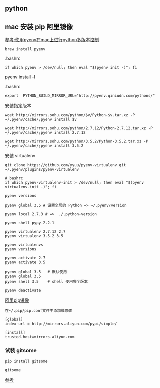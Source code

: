 python
----


## mac 安装 pip 阿里镜像

[参考:使用pyenv在mac上进行python多版本控制](http://achuan.me/2016/09/26/20160926使用pyenv在mac上进行python多版本控制/)

```
brew install pyenv
```
.bashrc
```
if which pyenv > /dev/null; then eval "$(pyenv init -)"; fi
```

pyenv install -l

.bashrc
```
export  PYTHON_BUILD_MIRROR_URL="http://pyenv.qiniudn.com/pythons/"
```

安装指定版本
```
wget http://mirrors.sohu.com/python/$v/Python-$v.tar.xz -P ~/.pyenv/cache/;pyenv install $v  

wget http://mirrors.sohu.com/python/2.7.12/Python-2.7.12.tar.xz -P ~/.pyenv/cache/;pyenv install 2.7.12  

wget http://mirrors.sohu.com/python/3.5.2/Python-3.5.2.tar.xz -P ~/.pyenv/cache/;pyenv install 3.5.2  
```

安装 virtualenv

```
git clone https://github.com/yyuu/pyenv-virtualenv.git ~/.pyenv/plugins/pyenv-virtualenv

# bashrc
if which pyenv-virtualenv-init > /dev/null; then eval "$(pyenv virtualenv-init -)"; fi
```

```
pyenv versions

pyenv global 3.5 # 设置全局的 Python => ~/.pyenv/version

pyenv local 2.7.3 # =>  ./.python-version

pyenv shell pypy-2.2.1

pyenv virtualenv 2.7.12 2.7
pyenv virtualenv 3.5.2 3.5

pyenv virtualenvs
pyenv versions

pyenv activate 2.7
pyenv activate 3.5

pyenv global 3.5   # 默认使用
pyenv global 3.5
pyenv shell 3.5    # shell 使用哪个版本

pyenv deactivate

```

[阿里pip镜像](http://mirrors.aliyun.com/help/pypi)

```
在~/.pip/pip.conf文件中添加或修改

[global]
index-url = http://mirrors.aliyun.com/pypi/simple/

[install]
trusted-host=mirrors.aliyun.com
```

###  试装 gitsome

```
pip install gitsome

gitsome
```

[参考](http://blog.codylab.com/python-pyenv-management/)
